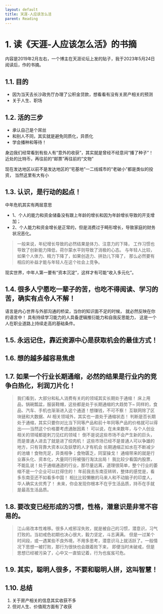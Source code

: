 ```yaml
---
layout: default
title: 天涯-人应该怎么活
parent: Reading
---
```


# 1. 读《天涯-人应该怎么活》的书摘

内容是2019年2月左右，一个博主在天涯论坛上发的贴子，我于2023年5月24日阅读后，作的书摘。

## 1.1. 目的

- 因为当天去长沙政务厅办理了公积金贷款，想看看有没有关房产相关的预测
- 关于人生、职场

## 1.2. 活的三步

- 承认自己是个屌丝
- 和别人不同，其实就是避免同质化，异质化
- 学会播种和等待！

身边我们经常看到有些人有“意外的收获”，其实就是曾经不经意间“播了种子”！
近处的比特币，再往前的“邮票”再往前的“文物”

现在发达地区以前不是发达地区的“宅基地”一二线城市的“老破小”都是类似的投资，
当然这里有大有小

## 1.3. 认识，是行动的起点！

中年危机其实有两层意思

- 1、个人的能力和资金储备没有跟上年龄的增长和因为年龄增长导致的开支增加；
- 2、个人能力和资金增长是正常的，但是消费过于畸形增长，导致家庭的财务状况恶化。

> 一般来说，年纪增长导致的必然结果是体力、注意力的下降，
> 工作习惯也导致了创新能力降低，荷尔蒙水平则导致了消极的心态。
> 与年轻人比较，如果个人体力、精力下降了，如果创造力、拼劲儿下降了，
> 那么必然要有相应的补益才能与年轻人在这个社会上竞争。


现实世界，中年人第一要有“资本沉淀”，这样才有可能“收入多元化”。

## 1.4. 很多人宁愿吃一辈子的苦，也吃不得阅读、学习的苦，确实有点令人不解！

语言是内心世界与外部沟通的桥梁，当你的知识面不足的时候，
就必然反映在你的语言中！
具有持续学习能力的人具备逻辑推衍能力和自我反思能力，
这是一个人在职业道路上持续走高的基础条件。

## 1.5. 永远记住，靠近资源中心是获取机会的最佳方式！

## 1.6. 想的越多越容易焦虑

## 1.7. 如果一个行业长期通缩，必然的结果是行业内的竞争白热化，利润刀片化！

> 我们看到，大部分和私人消费有关的的领域其实长期处于通缩！ 床上用品，锅碗瓢盆，服装鞋帽，这些都是处于长期通缩的大趋势下~
> 同样的，食品、汽车、手机也渐渐进入这个通道！想赚钱，不可不察！ 互联网除了区块链和大数据、AI 相关领域外，其实也一直处于通缩状态！
> 判断是否长期处于通缩，其实只要你对比当下同等产品和前十年同等产品的价格就可以得出——当然这个价格要考虑通胀因素！
> 可以说，在未来数年，与个人创业相关的领域都是刺刀见红的领域！ 倒不是说这些市场不会产生新的巨头，而是普通人进去了就是进了绞肉机！
> 这些市场已经不是普通人可以争雄的地方，只有背靠大资本以及妖孽的人才有机会
> 长期通缩正如水在不断减少的池塘！食物充足，异类相争；食物匮乏，同室操戈！ 通缩带来的就是行业寡头化、资本化，大量同行将被强行淘汰出局！
> 我比较少看国内股票，不能乱说！处于通缩通道的行业，那尽量远离，道理很简单，整个行业的萎缩不是一个企业可以扛得住的！
> 年前我去东南亚转转，整体的感觉是，看多东南亚还不如看多中国！ 相比比较懒散的马来人和不动脑子的印度人，华人确实太优秀了！
> 未来，你会发现你根本不在乎生活品质，持币在手就是最高生活品质。

## 1.8. 要改变已经形成的习惯，性格，潜意识是非常不容易的。

> 江山易改本性难移。很多人戒邪淫失败，就是被自己的习惯，潜意识，习气打败的。当初戒色初期也决心很大，毅力坚定，斗志满满。
> 但是一过某个时间段，或一遇某些不良外境，不用多思考，潜意识马上就活跃了。一般情况下思想一被打败，那行为很快也会跟着败下来，
> 即便当时未破戒，但是思想已经被污染了，心中又一直惦记着，行为也岌岌可危。

## 1.9. 其实，聪明人很多，不要和聪明人拼，这叫智慧！

## 1.10. 总结

1. 关于房产相关的信息其实收获不多
2. 但对人生、价值观方面有了收获